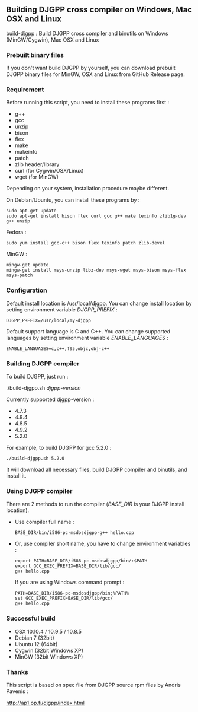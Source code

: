 ## Building DJGPP cross compiler on Windows, Mac OSX and Linux

build-djgpp : Build DJGPP cross compiler and binutils on Windows (MinGW/Cygwin), Mac OSX and Linux

### Prebuilt binary files

If you don't want build DJGPP by yourself, you can download prebuilt DJGPP binary files for MinGW, OSX and Linux from GitHub Release page.

### Requirement

Before running this script, you need to install these programs first :

* g++
* gcc
* unzip
* bison
* flex
* make
* makeinfo
* patch
* zlib header/library
* curl (for Cygwin/OSX/Linux)
* wget (for MinGW)

Depending on your system, installation procedure maybe different.

On Debian/Ubuntu, you can install these programs by :

```
sudo apt-get update
sudo apt-get install bison flex curl gcc g++ make texinfo zlib1g-dev g++ unzip
```

Fedora :

```
sudo yum install gcc-c++ bison flex texinfo patch zlib-devel
```

MinGW :

```
mingw-get update
mingw-get install msys-unzip libz-dev msys-wget msys-bison msys-flex msys-patch
```

### Configuration

Default install location is /usr/local/djgpp. You can change install location by setting environment variable *DJGPP_PREFIX* :

```
DJGPP_PREFIX=/usr/local/my-djgpp
```

Default support language is C and C++. You can change supported languages by setting environment variable *ENABLE_LANGUAGES* :

```
ENABLE_LANGUAGES=c,c++,f95,objc,obj-c++
```

### Building DJGPP compiler

To build DJGPP, just run :

./build-djgpp.sh *djgpp-version*

Currently supported djgpp-version :

* 4.7.3
* 4.8.4
* 4.8.5
* 4.9.2
* 5.2.0

For example, to build DJGPP for gcc 5.2.0 :

```
./build-djgpp.sh 5.2.0
```

It will download all necessary files, build DJGPP compiler and binutils, and install it.

### Using DJGPP compiler

There are 2 methods to run the compiler (*BASE_DIR* is your DJGPP install location).

* Use compiler full name :

    ```
	BASE_DIR/bin/i586-pc-msdosdjgpp-g++ hello.cpp
	```

* Or, use compiler short name, you have to change environment variables :

	```
	export PATH=BASE_DIR/i586-pc-msdosdjgpp/bin/:$PATH
	export GCC_EXEC_PREFIX=BASE_DIR/lib/gcc/
	g++ hello.cpp
	```

	If you are using Windows command prompt :

	```
	PATH=BASE_DIR/i586-pc-msdosdjgpp/bin;%PATH%
	set GCC_EXEC_PREFIX=BASE_DIR/lib/gcc/
	g++ hello.cpp
	```

### Successful build

* OSX 10.10.4 / 10.9.5 / 10.8.5
* Debian 7 (32bit)
* Ubuntu 12 (64bit)
* Cygwin (32bit Windows XP)
* MinGW (32bit Windows XP)

### Thanks

This script is based on spec file from DJGPP source rpm files by Andris Pavenis :

<http://ap1.pp.fi/djgpp/index.html>
